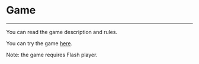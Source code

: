# Game
***
You can read the game description and rules. 

You can try the game [here](http://www.hexagongame.org/).

Note: the game requires Flash player.
